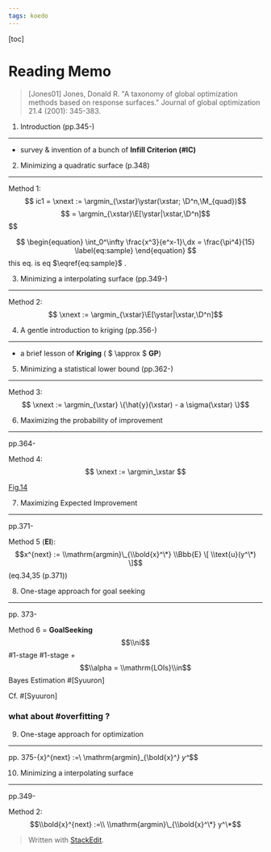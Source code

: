 ```yaml
---
tags: koedo
---
```

[toc]

Reading Memo
===========

> [Jones01]  Jones, Donald R. "A taxonomy of global optimization methods based on response surfaces." Journal of global optimization 21.4 (2001): 345-383. 

$$
\newcommand{\argmin}{\mathop{\mathrm{arg\,min}}}
\newcommand{\xstar}{\mathop{\mathbf{x}^{\ast}}}
\newcommand{\ystar}{\mathop{y^{\ast}}\nolimits}
\newcommand{\xnext}{\mathop{\mathbf{x}^{n+1}}}
\newcommand{\E}{\mathop{\Bbb{E}}\nolimits}
\newcommand{\D}{\mathop{\mathcal{D}}\nolimits}
\newcommand{\M}{\mathop{\mathcal{M}}\nolimits}
$$


1. Introduction (pp.345-)
--------------

* survey & invention of a bunch of **Infill Criterion (#IC)**

2. Minimizing a quadratic surface (p.348)
--------------
 Method 1: $$ ic1 = \xnext := \argmin_{\xstar}\ystar(\xstar; \D^n,\M_{quad})$$
 $$ =   \argmin_{\xstar}\E[\ystar|\xstar,\D^n]$$
$$

$$
\begin{equation}
  \int_0^\infty \frac{x^3}{e^x-1}\,dx = \frac{\pi^4}{15}
\label{eq:sample}
\end{equation}
$$
this eq. is eq $\eqref{eq:sample}$ .

3. Minimizing a interpolating surface (pp.349-)
--------------


 Method 2: $$ \xnext := \argmin_{\xstar}\E[\ystar|\xstar,\D^n]$$

4. A gentle introduction to kriging (pp.356-)
------------

* a brief lesson of **Kriging** ( $ \approx $ **GP**)

5. Minimizing a statistical lower bound (pp.362-)
---------------
 Method 3:
 $$ \xnext := \argmin_{\xstar} \{\hat{y}(\xstar) - a \sigma(\xstar) \}$$

6. Maximizing the probability of improvement
-----------------
pp.364-

Method 4:
$$
\xnext := \argmin_\xstar
$$

[Fig.14](https://cdn.pbrd.co/images/GQDU0gA.png)

7. Maximizing Expected Improvement
----------------------------
pp.371-

 Method 5 (**EI**):
$$x^{next} := \\mathrm{argmin}\_{\\bold{x}^\*} \\Bbb{E} \[ \\text{u}(y^\*) \]$$ (eq.34,35 (p.371))

8. One-stage approach for goal seeking
---------------------------
pp.
373-

Method 6 = **GoalSeeking** $$\\ni$$ \#1-stage
 \#1-stage + $$\\alpha = \\mathrm{LOIs}\\in$$ Bayes Estimation \#\[Syuuron\]

Cf. \#\[Syuuron\]

### what about \#overfitting ?

9. One-stage approach for optimization
-----------------------------
pp. 375-{x}^{next} :=\ \mathrm{argmin}\_{\bold{x}^*} y^*$$

10.  Minimizing a interpolating surface
-----------------------------
pp.349-

Method 2:
$$\\bold{x}^{next} :=\\ \\mathrm{argmin}\_{\\bold{x}^\*} y^\*$$


> Written with [StackEdit](https://stackedit.io/).